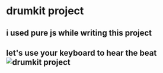 # drumkit project
## i used pure js while writing this project
## let's use your keyboard to hear the beat![drumkit project](https://user-images.githubusercontent.com/72262726/180645676-012a3603-cb7b-4c98-872d-3f37a0294023.png)
